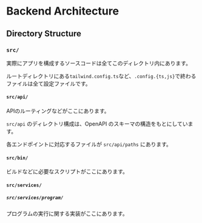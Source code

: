 # Backend Architecture

## Directory Structure

### `src/`

実際にアプリを構成するソースコードは全てこのディレクトリ内にあります。

ルートディレクトリにある`tailwind.config.ts`など、`.config.{ts,js}`で終わるファイルは全て設定ファイルです。

#### `src/api/`

APIのルーティングなどがここにあります。

`src/api` のディレクトリ構成は、OpenAPI のスキーマの構造をもとにしています。

各エンドポイントに対応するファイルが `src/api/paths` にあります。

#### `src/bin/`

ビルドなどに必要なスクリプトがここにあります。

#### `src/services/`

##### `src/services/program/`

プログラムの実行に関する実装がここにあります。
